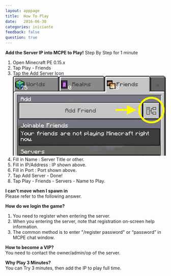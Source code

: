 ```yaml
---
layout: apppage
title:  How To Play
date:   2016-06-30
categories: iniciante
feedback: false
question: true
---
```

**Add the Server IP into MCPE to Play!**
Step By Step for 1 minute   
1. Open Minecraft PE 0.15.x  
2. Tap Play - Friends  
3. Tap the Add Server Icon
![screenshot](/assets/images/addserver.png)
4. Fill in Name : Server Title or other.  
5. Fill in IP/Address : IP shown above.  
6. Fill in Port : Port shown above.  
7. Tap Add Server - Done!  
8. Tap Play - Friends - Servers - Name to Play.  

**I can't move when I spawn in**  
Please refer to the following answer.

**How do we login the game?**  
1. You need to register when entering the server.  
2. When you entering the server, note that registration on-screen help information.  
3. The common method is to enter "/register password" or “password” in MCPE chat window.  

**How to become a VIP?**  
You need to contact the owner/admin/op of the server.

**Why Play 3 Minutes?**  
You can Try 3 minutes, then add the IP to play full time.

